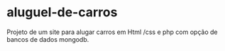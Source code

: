 # aluguel-de-carros
Projeto de um site para alugar carros em Html /css e php com opção de bancos de dados mongodb.
